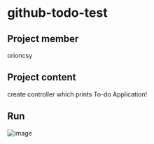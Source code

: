 # github-todo-test

## Project member
orioncsy

## Project content
create controller which prints To-do Application!

## Run
![image](https://user-images.githubusercontent.com/90237119/207857715-8c2ab389-d1db-4ef9-9eb3-0f962a39a395.png)

